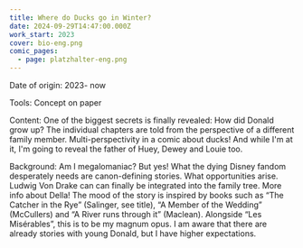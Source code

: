```yaml
---
title: Where do Ducks go in Winter?
date: 2024-09-29T14:47:00.000Z
work_start: 2023
cover: bio-eng.png
comic_pages:
  - page: platzhalter-eng.png
---
```

Date of origin: 2023- now

Tools: Concept on paper

Content: One of the biggest secrets is finally revealed: How did Donald grow up? The individual chapters are told from the perspective of a different family member. Multi-perspectivity in a comic about ducks! And while I'm at it, I'm going to reveal the father of Huey, Dewey and Louie too.

Background: Am I megalomaniac? But yes! What the dying Disney fandom desperately needs are canon-defining stories. What opportunities arise. Ludwig Von Drake can can finally be integrated into the family tree. More info about Della! The mood of the story is inspired by books such as “The Catcher in the Rye” (Salinger, see title), “A Member of the Wedding” (McCullers) and “A River runs through it” (Maclean). Alongside “Les Misérables”, this is to be my magnum opus. I am aware that there are already stories with young Donald, but I have higher expectations.
